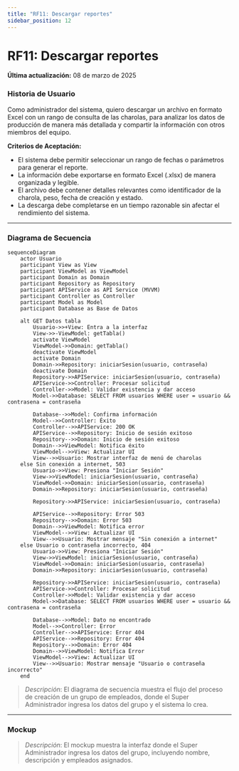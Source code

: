 ```yaml
---
title: "RF11: Descargar reportes"  
sidebar_position: 12
---
```


# RF11: Descargar reportes

**Última actualización:** 08 de marzo de 2025

### Historia de Usuario
Como administrador del sistema, quiero descargar un archivo en formato Excel con un rango de consulta de las charolas, para analizar los datos de producción de manera más detallada y compartir la información con otros miembros del equipo.

  **Criterios de Aceptación:**
  - El sistema debe permitir seleccionar un rango de fechas o parámetros para generar el reporte.
  - La información debe exportarse en formato Excel (.xlsx) de manera organizada y legible.
  - El archivo debe contener detalles relevantes como identificador de la charola, peso, fecha de creación y estado.
  - La descarga debe completarse en un tiempo razonable sin afectar el rendimiento del sistema.

---

### Diagrama de Secuencia
```mermaid
sequenceDiagram
    actor Usuario 
    participant View as View
    participant ViewModel as ViewModel
    participant Domain as Domain
    participant Repository as Repository
    participant APIService as API Service (MVVM)
    participant Controller as Controller
    participant Model as Model
    participant Database as Base de Datos

    alt GET Datos tabla
        Usuario->>+View: Entra a la interfaz
        View->>-ViewModel: getTabla()
        activate ViewModel 
        ViewModel->>Domain: getTabla()
        deactivate ViewModel 
        activate Domain
        Domain->>Repository: iniciarSesion(usuario, contraseña)
        deactivate Domain
        Repository->>APIService: iniciarSesion(usuario, contraseña)
        APIService->>Controller: Procesar solicitud
        Controller->>Model: Validar existencia y dar acceso
        Model->>Database: SELECT FROM usuarios WHERE user = usuario && contrasena = contraseña

        Database-->>Model: Confirma información
        Model-->>Controller: Éxito
        Controller-->>APIService: 200 OK
        APIService-->>Repository: Inicio de sesión exitoso
        Repository-->>Domain: Inicio de sesión exitoso
        Domain-->>ViewModel: Notifica éxito
        ViewModel-->>View: Actualizar UI
        View-->>Usuario: Mostrar interfaz de menú de charolas
    else Sin conexión a internet, 503
        Usuario->>View: Presiona "Iniciar Sesión"
        View->>ViewModel: iniciarSesion(usuario, contraseña)
        ViewModel->>Domain: iniciarSesion(usuario, contraseña)
        Domain->>Repository: iniciarSesion(usuario, contraseña)

        Repository->>APIService: iniciarSesion(usuario, contraseña)

        APIService-->>Repository: Error 503
        Repository-->>Domain: Error 503
        Domain-->>ViewModel: Notifica error
        ViewModel-->>View: Actualizar UI
        View-->>Usuario: Mostrar mensaje "Sin conexión a internet"
    else Usuario o contraseña incorrecto, 404
        Usuario->>View: Presiona "Iniciar Sesión"
        View->>ViewModel: iniciarSesion(usuario, contraseña)
        ViewModel->>Domain: iniciarSesion(usuario, contraseña)
        Domain->>Repository: iniciarSesion(usuario, contraseña)

        Repository->>APIService: iniciarSesion(usuario, contraseña)
        APIService->>Controller: Procesar solicitud
        Controller->>Model: Validar existencia y dar acceso
        Model->>Database: SELECT FROM usuarios WHERE user = usuario && contrasena = contraseña

        Database-->>Model: Dato no encontrado
        Model-->>Controller: Error
        Controller-->>APIService: Error 404
        APIService-->>Repository: Error 404
        Repository-->>Domain: Error 404
        Domain-->>ViewModel: Notifica Error
        ViewModel-->>View: Actualizar UI
        View-->>Usuario: Mostrar mensaje "Usuario o contraseña incorrecto"
    end

```

> *Descripción*: El diagrama de secuencia muestra el flujo del proceso de creación de un grupo de empleados, donde el Super Administrador ingresa los datos del grupo y el sistema lo crea.

---

### Mockup

> *Descripción*: El mockup muestra la interfaz donde el Super Administrador ingresa los datos del grupo, incluyendo nombre, descripción y empleados asignados.
